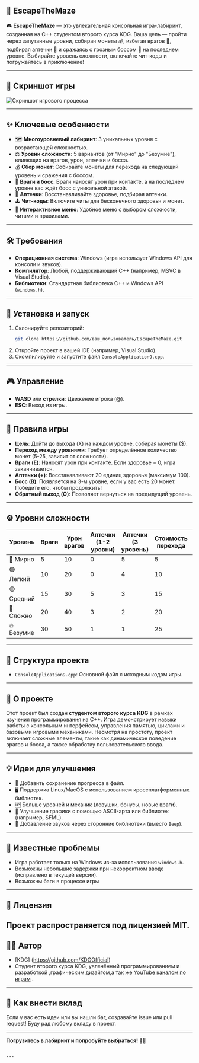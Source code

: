 
## 🏰 EscapeTheMaze

🎮 **EscapeTheMaze** — это увлекательная консольная игра-лабиринт, созданная на C++ студентом второго курса KDG. Ваша цель — пройти через запутанные уровни, собирая монеты 💰, избегая врагов 👾, подбирая аптечки 💊 и сражаясь с грозным боссом 🐉 на последнем уровне. Выбирайте уровень сложности, включайте чит-коды и погружайтесь в приключение!

---

## 📸 Скриншот игры
![Скриншот игрового процесса](https://imgur.com/a/ZRjHl64)

---

## ✨ Ключевые особенности
- 🗺️ **Многоуровневый лабиринт**: 3 уникальных уровня с возрастающей сложностью.
- ⚖️ **Уровни сложности**: 5 вариантов (от "Мирно" до "Безумие"), влияющих на врагов, урон, аптечки и босса.
- 💰 **Сбор монет**: Собирайте монеты для перехода на следующий уровень и сражения с боссом.
- 👾 **Враги и босс**: Враги наносят урон при контакте, а на последнем уровне вас ждёт босс с уникальной атакой.
- 💊 **Аптечки**: Восстанавливайте здоровье, подбирая аптечки.
- 🕹️ **Чит-коды**: Включите читы для бесконечного здоровья и монет.
- 📜 **Интерактивное меню**: Удобное меню с выбором сложности, читами и правилами.

---

## 🛠️ Требования
- **Операционная система**: Windows (игра использует Windows API для консоли и звуков).
- **Компилятор**: Любой, поддерживающий C++ (например, MSVC в Visual Studio).
- **Библиотеки**: Стандартная библиотека C++ и Windows API (`windows.h`).

---

## 🚀 Установка и запуск
1. Склонируйте репозиторий:
   ```bash
   git clone https://github.com/ваш_пользователь/EscapeTheMaze.git
   ```
2. Откройте проект в вашей IDE (например, Visual Studio).
3. Скомпилируйте и запустите файл `ConsoleApplication9.cpp`.

---

## 🎮 Управление
- **WASD** или **стрелки**: Движение игрока (@).
- **ESC**: Выход из игры.

---

## 📖 Правила игры
- **Цель**: Дойти до выхода (X) на каждом уровне, собирая монеты ($).
- **Переход между уровнями**: Требует определённое количество монет (5-25, зависит от сложности).
- **Враги (E)**: Наносят урон при контакте. Если здоровье = 0, игра заканчивается.
- **Аптечки (+)**: Восстанавливают 20 единиц здоровья (максимум 100).
- **Босс (B)**: Появляется на 3-м уровне, если у вас есть 20 монет. Победите его, чтобы продолжить!
- **Обратный выход (O)**: Позволяет вернуться на предыдущий уровень.

---

## ⚙️ Уровни сложности
| Уровень      | Враги | Урон врагов | Аптечки (1-2 уровни) | Аптечки (3 уровень) | Стоимость перехода | Здоровье босса | Урон босса | Урон атаки босса |
|--------------|-------|-------------|----------------------|---------------------|--------------------|----------------|------------|------------------|
| 🌱 Мирно     | 5     | 10          | 0                    | 5                   | 5                  | 80             | 30         | 60               |
| 🟢 Легкий    | 10    | 20          | 0                    | 4                   | 10                 | 90             | 40         | 80               |
| 🟡 Средний   | 15    | 30          | 5                    | 3                   | 15                 | 100            | 50         | 100              |
| 🔴 Сложно    | 20    | 40          | 3                    | 2                   | 20                 | 120            | 60         | 120              |
| 🔥 Безумие   | 30    | 50          | 1                    | 1                   | 25                 | 150            | 70         | 140              |

---

## 📂 Структура проекта
- `ConsoleApplication9.cpp`: Основной файл с исходным кодом игры.

---

## 🌟 О проекте
Этот проект был создан **студентом второго курса KDG** в рамках изучения программирования на C++. Игра демонстрирует навыки работы с консольным интерфейсом, управления памятью, циклами и базовыми игровыми механиками. Несмотря на простоту, проект включает сложные элементы, такие как динамическое поведение врагов и босса, а также обработку пользовательского ввода.

---

## 💡 Идеи для улучшения
- 📝 Добавить сохранение прогресса в файл.
- 🖥️ Поддержка Linux/MacOS с использованием кроссплатформенных библиотек.
- 🆙 Больше уровней и механик (ловушки, бонусы, новые враги).
- 🎨 Улучшение графики с помощью ASCII-арта или библиотек (например, SFML).
- 🎵 Добавление звуков через сторонние библиотеки (вместо `Beep`).

---

## 🐞 Известные проблемы
- Игра работает только на Windows из-за использования `windows.h`.
- Возможны небольшие задержки при некорректном вводе (исправлено в текущей версии).
- Возможны баги в процессе игры 
---

## 📜 Лицензия
Проект распространяется под лицензией MIT.
---

## 👨‍💻 Автор
- [KDG] (https://github.com/KDGOfficial)
- Студент второго курса KDG, увлечённый программированием и разработкой ,графическим дизайгом,а так же  [YouTube каналом по играм](https://www.youtube.com/@KanalDobrogoGamera) .

---

## 🤝 Как внести вклад
Если у вас есть идеи или вы нашли баг, создавайте issue или pull request! Буду рад любому вкладу в проект.

---

**Погрузитесь в лабиринт и попробуйте выбраться! 🏃‍♂️**
```

---
